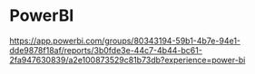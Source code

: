 # PowerBI
https://app.powerbi.com/groups/80343194-59b1-4b7e-94e1-dde9878f18af/reports/3b0fde3e-44c7-4b44-bc61-2fa947630839/a2e100873529c81b73db?experience=power-bi
